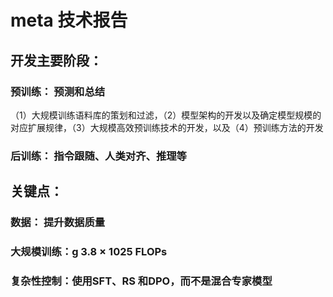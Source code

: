 # meta 技术报告

## 开发主要阶段：
### 预训练： 预测和总结
（1）大规模训练语料库的策划和过滤，（2）模型架构的开发以及确定模型规模的对应扩展规律，（3）大规模高效预训练技术的开发，以及（4）预训练方法的开发
### 后训练： 指令跟随、人类对齐、推理等

## 关键点：
### 数据： 提升数据质量
### 大规模训练：g 3.8 × 1025 FLOPs
### 复杂性控制：使用SFT、RS 和DPO，而不是混合专家模型
